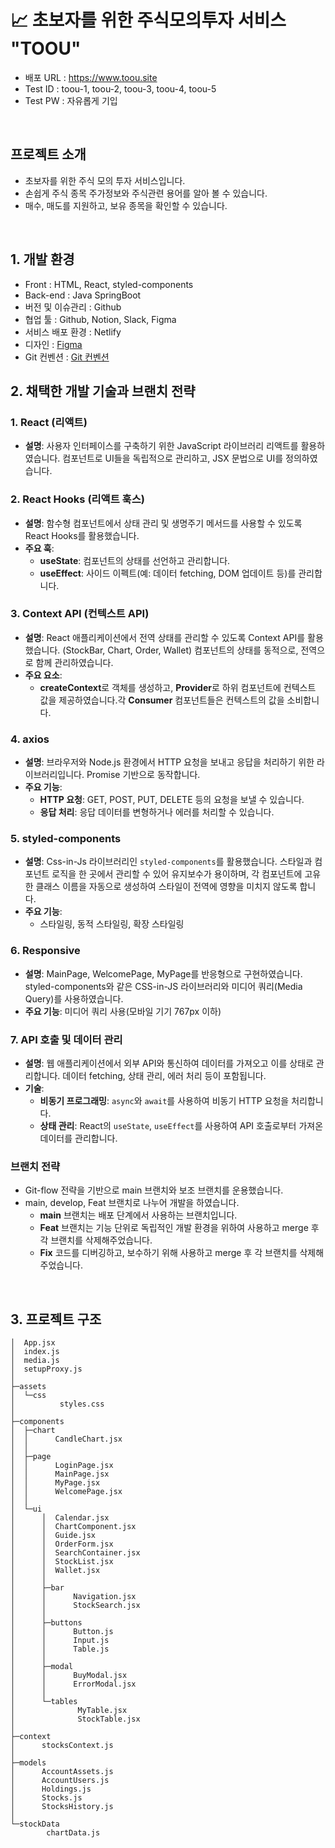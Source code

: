 # 📈 초보자를 위한 주식모의투자 서비스 "TOOU"

- 배포 URL : https://www.toou.site
- Test ID : toou-1, toou-2, toou-3, toou-4, toou-5
- Test PW : 자유롭게 기입

<br>

## 프로젝트 소개

- 초보자를 위한 주식 모의 투자 서비스입니다.
- 손쉽게 주식 종목 주가정보와 주식관련 용어를 알아 볼 수 있습니다.
- 매수, 매도를 지원하고, 보유 종목을 확인할 수 있습니다.

<br>

## 1. 개발 환경

- Front : HTML, React, styled-components
- Back-end : Java SpringBoot
- 버전 및 이슈관리 : Github
- 협업 툴 : Github, Notion, Slack, Figma
- 서비스 배포 환경 : Netlify
- 디자인 : [Figma](https://www.figma.com/design/6DM11s2CklrNIxiVFDDfEj/%F0%9F%92%9A-%ED%95%80%ED%85%8C%ED%81%AC-%ED%95%B4%EC%BB%A4%ED%86%A4-4%EC%A1%B0-%F0%9F%92%9A?node-id=927-21334&m=dev)
- Git 컨벤션 : [Git 컨벤션](https://www.notion.so/coli-pasta/Git-b52748fe66b64637b4b15407a8b86bcf)

## 2. 채택한 개발 기술과 브랜치 전략

### 1. **React (리액트)**

- **설명**: 사용자 인터페이스를 구축하기 위한 JavaScript 라이브러리 리액트를 활용하였습니다. 컴포넌트로 UI들을 독립적으로 관리하고, JSX 문법으로 UI를 정의하였습니다.

### 2. **React Hooks (리액트 훅스)**

- **설명**: 함수형 컴포넌트에서 상태 관리 및 생명주기 메서드를 사용할 수 있도록 React Hooks를 활용했습니다.
- **주요 훅**:
    - **useState**: 컴포넌트의 상태를 선언하고 관리합니다.
    - **useEffect**: 사이드 이펙트(예: 데이터 fetching, DOM 업데이트 등)를 관리합니다.

### 3. **Context API (컨텍스트 API)**
- **설명**: React 애플리케이션에서 전역 상태를 관리할 수 있도록 Context API를 활용했습니다. (StockBar, Chart, Order, Wallet) 컴포넌트의 상태를 동적으로, 전역으로 함께 관리하였습니다.
- **주요 요소**:
    - **createContext**로 객체를 생성하고, **Provider**로 하위 컴포넌트에 컨텍스트 값을 제공하였습니다.각 **Consumer** 컴포넌트들은 컨텍스트의 값을 소비합니다. 

### 4. **axios**
- **설명**: 브라우저와 Node.js 환경에서 HTTP 요청을 보내고 응답을 처리하기 위한 라이브러리입니다. Promise 기반으로 동작합니다.
- **주요 기능**:
    - **HTTP 요청**: GET, POST, PUT, DELETE 등의 요청을 보낼 수 있습니다.
    - **응답 처리**: 응답 데이터를 변형하거나 에러를 처리할 수 있습니다.

### 5. **styled-components**

- **설명**: Css-in-Js 라이브러리인 `styled-components`를 활용했습니다. 스타일과 컴포넌트 로직을 한 곳에서 관리할 수 있어 유지보수가 용이하며, 각 컴포넌트에 고유한 클래스 이름을 자동으로 생성하여 스타일이 전역에 영향을 미치지 않도록 합니다.
- **주요 기능**:
    - 스타일링, 동적 스타일링, 확장 스타일링
 
### 6. **Responsive**

- **설명**: MainPage, WelcomePage, MyPage를 반응형으로 구현하였습니다. styled-components와 같은 CSS-in-JS 라이브러리와 미디어 쿼리(Media Query)를 사용하였습니다.
- **주요 기능**: 미디어 쿼리 사용(모바일 기기 767px 이하)
  

### 7. **API 호출 및 데이터 관리**
- **설명**: 웹 애플리케이션에서 외부 API와 통신하여 데이터를 가져오고 이를 상태로 관리합니다. 데이터 fetching, 상태 관리, 에러 처리 등이 포함됩니다.
- **기술**:
    - **비동기 프로그래밍**: `async`와 `await`를 사용하여 비동기 HTTP 요청을 처리합니다.
    - **상태 관리**: React의 `useState`, `useEffect`를 사용하여 API 호출로부터 가져온 데이터를 관리합니다.

### 브랜치 전략

- Git-flow 전략을 기반으로 main 브랜치와 보조 브랜치를 운용했습니다.
- main, develop, Feat 브랜치로 나누어 개발을 하였습니다.
    - **main** 브랜치는 배포 단계에서 사용하는 브랜치입니다.
    - **Feat** 브랜치는 기능 단위로 독립적인 개발 환경을 위하여 사용하고 merge 후 각 브랜치를 삭제해주었습니다.
    - **Fix** 코드를 디버깅하고, 보수하기 위해 사용하고 merge 후 각 브랜치를 삭제해주었습니다.

<br>

## 3. 프로젝트 구조

```
│  App.jsx
│  index.js
│  media.js
│  setupProxy.js
│
├─assets
│  └─css
│          styles.css
│
├─components
│  ├─chart
│  │      CandleChart.jsx
│  │
│  ├─page
│  │      LoginPage.jsx
│  │      MainPage.jsx
│  │      MyPage.jsx
│  │      WelcomePage.jsx
│  │
│  └─ui
│      │  Calendar.jsx
│      │  ChartComponent.jsx
│      │  Guide.jsx
│      │  OrderForm.jsx
│      │  SearchContainer.jsx
│      │  StockList.jsx
│      │  Wallet.jsx
│      │
│      ├─bar
│      │      Navigation.jsx
│      │      StockSearch.jsx
│      │
│      ├─buttons
│      │      Button.js
│      │      Input.js
│      │      Table.js
│      │
│      ├─modal
│      │      BuyModal.jsx
│      │      ErrorModal.jsx
│      │
│      └─tables
│              MyTable.jsx
│              StockTable.jsx
│
├─context
│      stocksContext.js
│
├─models
│      AccountAssets.js
│      AccountUsers.js
│      Holdings.js
│      Stocks.js
│      StocksHistory.js
│
└─stockData
        chartData.js
```

<br>
